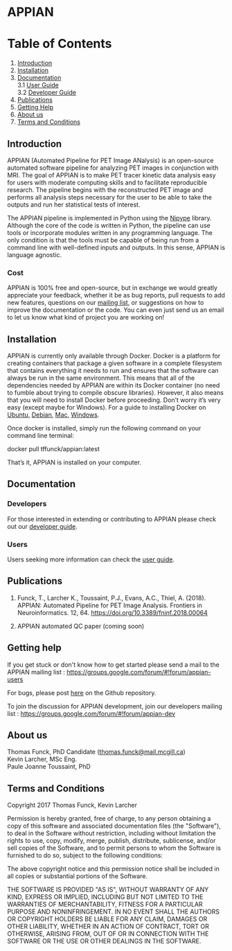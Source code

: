 # APPIAN
Table of Contents
=================
 1. [Introduction](#introduction)
 2. [Installation](#installation)
 3. [Documentation](#documentation)\
     3.1 [User Guide](https://github.com/APPIAN-PET/APPIAN/blob/master/USERGUIDE.md)\
     3.2 [Developer Guide](link_contributing)
 4. [Publications](#publications)
 5. [Getting Help](#getting-help)
 6. [About us](#about-us)
 7. [Terms and Conditions](#terms-and-conditions)


## Introduction
APPIAN (Automated Pipeline for PET Image ANalysis) is an open-source automated software pipeline for analyzing PET images in conjunction with MRI. The goal of APPIAN is to make PET tracer kinetic data analysis easy for users with moderate computing skills and to facilitate reproducible research. The pipeline begins with the reconstructed PET image and performs all analysis steps necessary for the user to be able to take the outputs and run her statistical tests of interest. 

The APPIAN pipeline is implemented in Python using the [Nipype][nipype] library. Although the core of the code is written in Python, the pipeline can use tools or incorporate modules written in any programming language. The only condition is that the tools must be capable of being run from a command line with well-defined inputs and outputs. In this sense, APPIAN is  language agnostic.

### Cost
APPIAN is 100% free and open-source, but in exchange we would greatly appreciate your feedback, whether it be as bug reports, pull requests to add new features, questions on our [mailing list](https://groups.google.com/forum/#!forum/appian-users), or suggestions on how to improve the documentation or the code. You can even just send us an email to let us know what kind of project you are working on!  

## Installation 

APPIAN is currently only available through Docker. Docker is a platform for creating containers that package a given software in a complete filesystem that contains everything it needs to run and ensures that the software can always be run in the same environment. This means that all of the dependencies needed by APPIAN are within its Docker container (no need to fumble about trying to compile obscure libraries). However, it also means that you will need to install Docker before proceeding. Don’t worry it’s very easy (except maybe for Windows). For a guide to installing Docker on [Ubuntu][ubuntu_docker], [Debian][debian_docker], [Mac][mac_docker], [Windows][windows_docker].


Once docker is installed, simply run the following command on your command line terminal:

docker pull tffunck/appian:latest

That’s it, APPIAN is installed on your computer. 


## Documentation
### Developers
For those interested in extending or contributing to APPIAN please check out our [developer guide][link_contributing]. 

### Users

Users seeking more information can check the [user guide][link_user_guide].

## Publications
1. Funck, T., Larcher K., Toussaint, P.J., Evans, A.C., Thiel, A. (2018). APPIAN: Automated Pipeline for PET Image Analysis. Frontiers in Neuroinformatics. 12, 64.  https://doi.org/10.3389/fninf.2018.00064 

2. APPIAN automated QC paper (coming soon)

## Getting help

If you get stuck or don't know how to get started please send a mail to the APPIAN mailing list :
https://groups.google.com/forum/#!forum/appian-users

For bugs, please post [here](#https://github.com/APPIAN-PET/APPIAN/issues) on the Github repository.

To join the discussion for APPIAN development, join our developers mailing list : 
https://groups.google.com/forum/#!forum/appian-dev


## About us
Thomas Funck, PhD Candidate (thomas.funck@mail.mcgill.ca)\
Kevin Larcher, MSc Eng.\
Paule Joanne Toussaint, PhD

## Terms and Conditions
Copyright 2017 Thomas Funck, Kevin Larcher


Permission is hereby granted, free of charge, to any person obtaining a copy of this software and associated documentation files (the "Software"), to deal in the Software without restriction, including without limitation the rights to use, copy, modify, merge, publish, distribute, sublicense, and/or sell copies of the Software, and to permit persons to whom the Software is furnished to do so, subject to the following conditions:

The above copyright notice and this permission notice shall be included in all copies or substantial portions of the Software.

THE SOFTWARE IS PROVIDED "AS IS", WITHOUT WARRANTY OF ANY KIND, EXPRESS OR IMPLIED, INCLUDING BUT NOT LIMITED TO THE WARRANTIES OF MERCHANTABILITY, FITNESS FOR A PARTICULAR PURPOSE AND NONINFRINGEMENT. IN NO EVENT SHALL THE AUTHORS OR COPYRIGHT HOLDERS BE LIABLE FOR ANY CLAIM, DAMAGES OR OTHER LIABILITY, WHETHER IN AN ACTION OF CONTRACT, TORT OR OTHERWISE, ARISING FROM, OUT OF OR IN CONNECTION WITH THE SOFTWARE OR THE USE OR OTHER DEALINGS IN THE SOFTWARE.


[link_contributing]: https://github.com/APPIAN-PET/APPIAN/blob/master/CONTRIBUTING.md
[link_user_guide]: https://github.com/APPIAN-PET/APPIAN/blob/master/USERGUIDE.md
[ubuntu_docker]: https://docs.docker.com/install/linux/docker-ce/ubuntu/
[debian_docker]: https://docs.docker.com/install/linux/docker-ce/ubuntu/
[mac_docker]: https://docs.docker.com/docker-for-mac/install/
[windows_docker]: https://docs.docker.com/docker-for-windows/install/
[nipype]: http://nipype.readthedocs.io/en/latest/
[cbrain]: https://mcin-cnim.ca/technology/cbrain/

